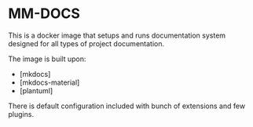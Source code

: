 ﻿# MM-DOCS

This is a docker image that setups and runs documentation system designed for all types of project documentation.

The image is built upon:

- [mkdocs]
- [mkdocs-material]
- [plantuml]


There is default configuration included with bunch of extensions and few plugins. 
